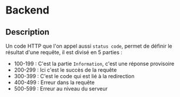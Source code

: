 # Backend

## Description

Un code HTTP que l'on appel aussi `status code`, permet de définir le résultat d'une requête, il est divisé en 5 parties :

*   100-199 : C'est la partie `Information`, c'est une réponse provisoire
*   200-299 : Ici c'est le succès de la requête 
*   300-399 : C'est le code qui est lié à la redirection
*   400-499 : Erreur dans la requête
*   500-599 : Erreur au niveau du serveur 